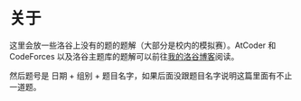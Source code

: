 # 关于

这里会放一些洛谷上没有的题的题解（大部分是校内的模拟赛）。AtCoder 和 CodeForces 以及洛谷主题库的题解可以前往[我的洛谷博客](https://www.luogu.com.cn/blog/six-floor-slip-liu/)阅读。

然后题号是 日期 + 组别 + 题目名字，如果后面没跟题目名字说明这篇里面有不止一道题。